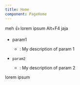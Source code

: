 ```yaml
---
title: Home
component: PageHome
---
```


meh :+1: lorem ipsum <Keys>Alt+F4</Keys> jaja

* param1
  * : My description of param 1

* `param2`
  * : My description of param 2

lorem ipsum
